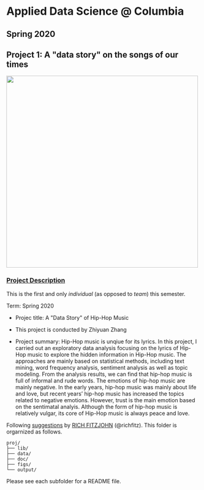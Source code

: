 # Applied Data Science @ Columbia
## Spring 2020
## Project 1: A "data story" on the songs of our times

<img src="figs/title1.jpeg" width="500">

### [Project Description](doc/)
This is the first and only *individual* (as opposed to *team*) this semester. 

Term: Spring 2020

+ Projec title: A "Data Story" of Hip-Hop Music
+ This project is conducted by Zhiyuan Zhang

+ Project summary: Hip-Hop music is unqiue for its lyrics. In this project, I carried out an exploratory data analysis focusing on the lyrics of Hip-Hop music to explore the hidden information in Hip-Hop music. The approaches are mainly based on statistical methods, including text mining, word frequency analysis, sentiment analysis as well as topic modeling. From the analysis results, we can find that hip-hop music is full of informal and rude words. The emotions of hip-hop music are mainly negative. In the early years, hip-hop music was mainly about life and love, but recent years’ hip-hop music has increased the topics related to negative emotions. However, trust is the main emotion based on the sentimatal analyis. Although the form of hip-hop music is relatively vulgar, its core of Hip-Hop music is always peace and love.

Following [suggestions](http://nicercode.github.io/blog/2013-04-05-projects/) by [RICH FITZJOHN](http://nicercode.github.io/about/#Team) (@richfitz). This folder is orgarnized as follows.

```
proj/
├── lib/
├── data/
├── doc/
├── figs/
└── output/
```

Please see each subfolder for a README file.
